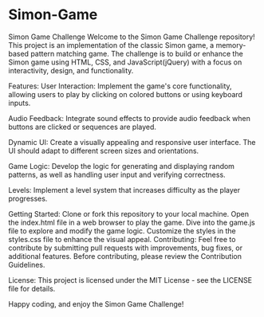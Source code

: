 # Simon-Game
Simon Game Challenge
Welcome to the Simon Game Challenge repository! This project is an implementation of the classic Simon game, a memory-based pattern matching game. The challenge is to build or enhance the Simon game using HTML, CSS, and JavaScript(jQuery) with a focus on interactivity, design, and functionality.

Features:
User Interaction: Implement the game's core functionality, allowing users to play by clicking on colored buttons or using keyboard inputs.

Audio Feedback: Integrate sound effects to provide audio feedback when buttons are clicked or sequences are played.

Dynamic UI: Create a visually appealing and responsive user interface. The UI should adapt to different screen sizes and orientations.

Game Logic: Develop the logic for generating and displaying random patterns, as well as handling user input and verifying correctness.

Levels: Implement a level system that increases difficulty as the player progresses.

Getting Started:
Clone or fork this repository to your local machine.
Open the index.html file in a web browser to play the game.
Dive into the game.js file to explore and modify the game logic.
Customize the styles in the styles.css file to enhance the visual appeal.
Contributing:
Feel free to contribute by submitting pull requests with improvements, bug fixes, or additional features. Before contributing, please review the Contribution Guidelines.

License:
This project is licensed under the MIT License - see the LICENSE file for details.

Happy coding, and enjoy the Simon Game Challenge!
